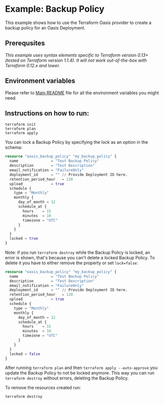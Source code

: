 # Example: Backup Policy

This example shows how to use the Terraform Oasis provider to create a backup policy for an Oasis Deployment.

## Prerequsites

*This example uses syntax elements specific to Terraform version 0.13+ (tested on Terraform version 1.1.4).
It will not work out-of-the-box with Terraform 0.12.x and lower.*

## Environment variables
Please refer to [Main README](../../README.md) file for all the environment variables you might need.

## Instructions on how to run:
```
terraform init
terraform plan
terraform apply
```

You can lock a Backup Policy by specifying the lock as an option in the schema:
```terraform
resource "oasis_backup_policy" "my_backup_policy" {
  name               = "Test Backup Policy"
  description        = "Test Description"
  email_notification = "FailureOnly"
  deployment_id      = "" // Provide Deployment ID here.
  retention_period_hour   = 120
  upload             = true
  schedule {
    type = "Monthly"
    monthly {
      day_of_month = 12
      schedule_at {
        hours    = 15
        minutes  = 10
        timezone = "UTC"
      }
    }
  }
  locked = true
}
```
Note: if you run `terraform destroy` while the Backup Policy is locked, an error is shown, that's because you can't delete a locked Backup Policy.
To delete it you have to either remove the property or set `lock=false`:
```terraform
resource "oasis_backup_policy" "my_backup_policy" {
  name               = "Test Backup Policy"
  description        = "Test Description"
  email_notification = "FailureOnly"
  deployment_id      = "" // Provide Deployment ID here.
  retention_period_hour   = 120
  upload             = true
  schedule {
    type = "Monthly"
    monthly {
      day_of_month = 12
      schedule_at {
        hours    = 15
        minutes  = 10
        timezone = "UTC"
      }
    }
  }
  locked = false
}
```
After running `terraform plan` and then `terraform apply --auto-approve` you update the Backup Policy to not be locked anymore. This way you can run `terraform destroy` without errors, deleting the Backup Policy.

To remove the resources created run:
```
terraform destroy
```